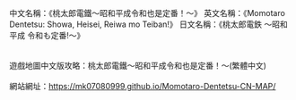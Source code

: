 中文名稱：《桃太郎電鐵～昭和平成令和也是定番！～》
英文名稱：《Momotaro Dentetsu: Showa, Heisei, Reiwa mo Teiban!》
日文名稱：《桃太郎電鉄 〜昭和 平成 令和も定番!〜》
</br></br>
</br>遊戲地圖中文版攻略：桃太郎電鐵～昭和平成令和也是定番！～(繁體中文)</br>
</br>網站網址：https://mk07080999.github.io/Momotaro-Dentetsu-CN-MAP/</br>
